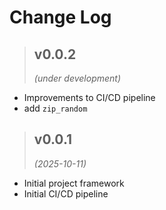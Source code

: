 # Change Log


<!------------------------------------------------------------------------------------------------->
> ## v0.0.2
> *(under development)*
<!------------------------------------------------------------------------------------------------->

- Improvements to CI/CD pipeline
- add `zip_random`

<!------------------------------------------------------------------------------------------------->
> ## v0.0.1
> *(2025-10-11)*
<!------------------------------------------------------------------------------------------------->

- Initial project framework
- Initial CI/CD pipeline
